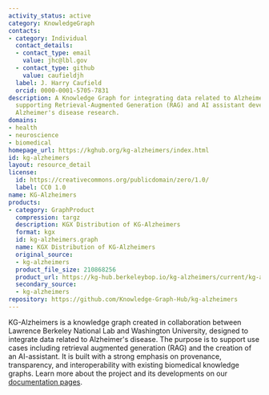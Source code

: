 ```yaml
---
activity_status: active
category: KnowledgeGraph
contacts:
- category: Individual
  contact_details:
  - contact_type: email
    value: jhc@lbl.gov
  - contact_type: github
    value: caufieldjh
  label: J. Harry Caufield
  orcid: 0000-0001-5705-7831
description: A Knowledge Graph for integrating data related to Alzheimer's disease,
  supporting Retrieval-Augmented Generation (RAG) and AI assistant development for
  Alzheimer's disease research.
domains:
- health
- neuroscience
- biomedical
homepage_url: https://kghub.org/kg-alzheimers/index.html
id: kg-alzheimers
layout: resource_detail
license:
  id: https://creativecommons.org/publicdomain/zero/1.0/
  label: CC0 1.0
name: KG-Alzheimers
products:
- category: GraphProduct
  compression: targz
  description: KGX Distribution of KG-Alzheimers
  format: kgx
  id: kg-alzheimers.graph
  name: KGX Distribution of KG-Alzheimers
  original_source:
  - kg-alzheimers
  product_file_size: 210868256
  product_url: https://kg-hub.berkeleybop.io/kg-alzheimers/current/kg-alzheimers.tar.gz
  secondary_source:
  - kg-alzheimers
repository: https://github.com/Knowledge-Graph-Hub/kg-alzheimers
---
```

KG-Alzheimers is a knowledge graph created in collaboration between Lawrence Berkeley National
Lab and Washington University, designed to integrate data related to Alzheimer's 
disease. The purpose is to support use cases including retrieval augmented generation (RAG)
and the creation of an AI-assistant. It is built with a strong emphasis on provenance,
transparency, and interoperability with existing biomedical knowledge graphs. Learn more
about the project and its developments on our [documentation pages](https://kghub.org/kg-alzheimers/).